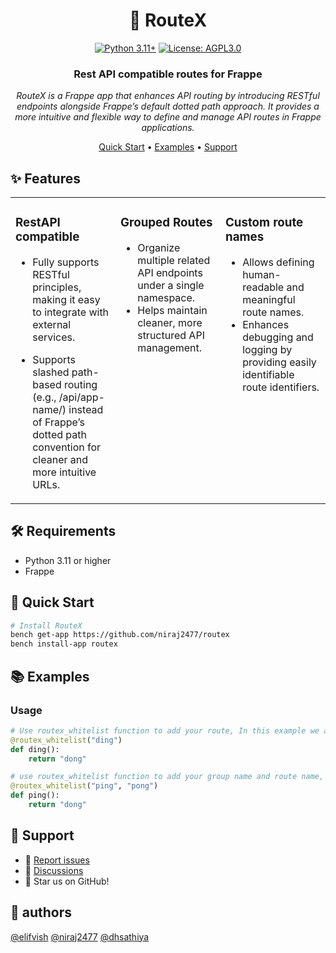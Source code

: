 <div align="center">

# 🚀 RouteX

[![Python 3.11+](https://img.shields.io/badge/python-3.11+-blue.svg)](https://www.python.org/downloads/)
[![License: AGPL3.0](https://img.shields.io/badge/license-AGPL--v3-blue)](https://opensource.org/license/agpl-v3)

### Rest API compatible routes for Frappe

_RouteX is a Frappe app that enhances API routing by introducing RESTful endpoints alongside Frappe’s default dotted path approach. It provides a more intuitive and flexible way to define and manage API routes in Frappe applications._

[Quick Start](#-quick-start) • [Examples](#-examples) • [Support](#-support)

</div>

## ✨ Features

<table style="border: none;" cellspacing="20" cellpadding="10">
<tr style="border: none;">
<td style="border: none; vertical-align: top; width: 33%;">
<h3>RestAPI compatible</h3>

- Fully supports RESTful principles, making it easy to integrate with external services.

- Supports slashed path-based routing (e.g., /api/app-name/<route-name>) instead of Frappe’s dotted path convention for cleaner and more intuitive URLs.

</td>
<td style="border: none; vertical-align: top; width: 33%;">
<h3>Grouped Routes</h3>

- Organize multiple related API endpoints under a single namespace.
- Helps maintain cleaner, more structured API management.
</td>
<td style="border: none; vertical-align: top; width: 33%;">
<h3>Custom route names</h3>

- Allows defining human-readable and meaningful route names.
- Enhances debugging and logging by providing easily identifiable route identifiers.
</td>
</tr>
</tr>
</table>

## 🛠️ Requirements

- Python 3.11 or higher
- Frappe

## 🚀 Quick Start

```bash
# Install RouteX
bench get-app https://github.com/niraj2477/routex
bench install-app routex
```

## 📚 Examples

### Usage

```python
# Use routex_whitelist function to add your route, In this example we are are defineing a route name "ding" that will be accessible via /api/[app-name]/ding
@routex_whitelist("ding")
def ding():
    return "dong"

```

```python
# use routex_whitelist function to add your group name and route name, In this example we are defining a group name "ping" and route name "pong" that will be accessible via /api/[app-name]/ping/pong
@routex_whitelist("ping", "pong")
def ping():
    return "dong"
```

## 🤝 Support

- 🐛 [Report issues](https://github.com/niraj2477/routex/issues)
- 💬 [Discussions](https://github.com/niraj2477/routex/discussions)
- 🌟 Star us on GitHub!

## 👏 authors

[@elifvish](https://github.com/elifvish)
[@niraj2477](https://gihub.com/niraj2477)
[@dhsathiya](https://github.com/dhsathiya)
